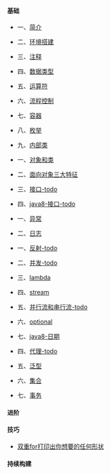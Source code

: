 #### 基础

- 一、[简介](./java/basic/01-briefintroduction.md)
- 二、[环境搭建](./java/basic/02-environment.md)
- 三、[注释](./java/basic/03-notes.md)
- 四、[数据类型](./java/basic/04-basicdatastructure.md)
- 五、[运算符](./java/basic/05-operator.md)

- 六、[流程控制](./java/basic/06-processcontrol.md)
- 七、[容器](./java/basic/07-container.md)

- 八、[枚举](./enum.md)
- 九、[内部类](innerclass.md)


- 一、[对象和类](./class.md)
- 二、[面向对象三大特征](./features.md)
- 三、[接口-todo]()
- 四、[java8-接口-todo]()

- 一、[异常](./abnormal.md)
- 二、[日志](./log.md)

- 一、[反射-todo]()
- 二、[并发-todo]()
- 三、[lambda](./lambda.md)
- 四、[stream](./stream.md)
- 五、[并行流和串行流-todo](./parallelandserial.md)
- 六、[optional](./optional.md)
- 七、[java8-日期](./java8time.md)
- 四、[代理-todo]()
- 五、[泛型](./generic.md)
- 六、[集合](./aggregate.md)
- 七、[事务](./affair.md)

#### 进阶

#### 技巧
- [双重for打印出你想要的任何形状](./skill/double-for.md)
#### 持续构建

